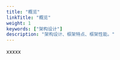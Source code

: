 ```yaml
---
title: "概览"
linkTitle: "概览"
weight: 1
keywords: ["架构设计"]
description: "架构设计、框架特点、框架性能。"
---
```


xxxxx

